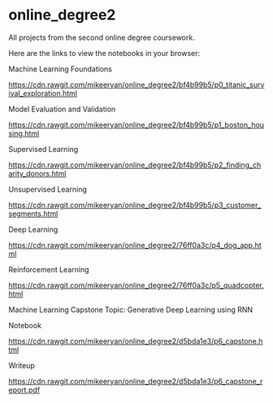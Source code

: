 # online_degree2 
All projects from the second online degree coursework. 

Here are the links to view the notebooks in your browser: 

Machine Learning Foundations

https://cdn.rawgit.com/mikeeryan/online_degree2/bf4b99b5/p0_titanic_survival_exploration.html

Model Evaluation and Validation

https://cdn.rawgit.com/mikeeryan/online_degree2/bf4b99b5/p1_boston_housing.html

Supervised Learning

https://cdn.rawgit.com/mikeeryan/online_degree2/bf4b99b5/p2_finding_charity_donors.html

Unsupervised Learning

https://cdn.rawgit.com/mikeeryan/online_degree2/bf4b99b5/p3_customer_segments.html

Deep Learning

https://cdn.rawgit.com/mikeeryan/online_degree2/76ff0a3c/p4_dog_app.html

Reinforcement Learning

https://cdn.rawgit.com/mikeeryan/online_degree2/76ff0a3c/p5_quadcopter.html

Machine Learning Capstone 
Topic: Generative Deep Learning using RNN 

Notebook

https://cdn.rawgit.com/mikeeryan/online_degree2/d5bda1e3/p6_capstone.html

Writeup

https://cdn.rawgit.com/mikeeryan/online_degree2/d5bda1e3/p6_capstone_report.pdf

